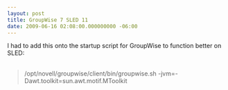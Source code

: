 ```yaml
---
layout: post
title: GroupWise 7 SLED 11
date: 2009-06-16 02:08:00.000000000 -06:00
---
```

I had to add this onto the startup script for GroupWise to function better on SLED:<br /><br /><blockquote>/opt/novell/groupwise/client/bin/groupwise.sh -jvm=-Dawt.toolkit=sun.awt.motif.MToolkit</blockquote>
